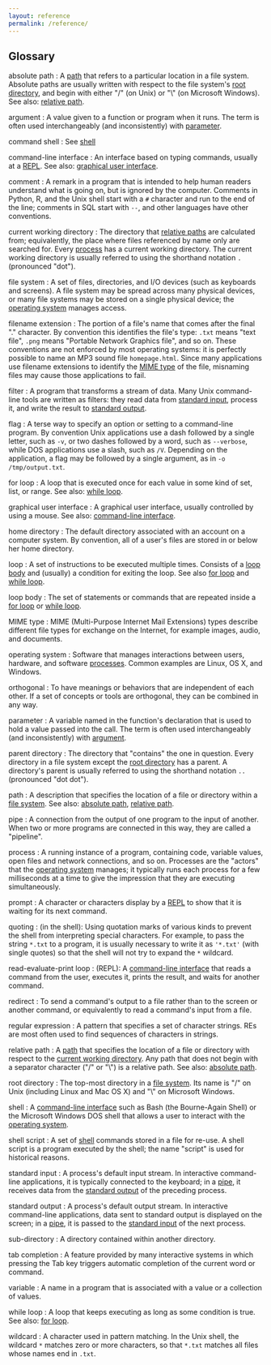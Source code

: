 ```yaml
---
layout: reference
permalink: /reference/
---
```


## Glossary

absolute path
:   A [path](#path) that refers to a particular location in a file system.
    Absolute paths are usually written with respect to the file system's
    [root directory](#root-directory),
    and begin with either "/" (on Unix) or "\\" (on Microsoft Windows).
    See also: [relative path](#relative-path).

argument
:   A value given to a function or program when it runs.
    The term is often used interchangeably (and inconsistently) with [parameter](#parameter).

command shell
:   See [shell](#shell)

command-line interface
:   An interface based on typing commands,
    usually at a [REPL](#read-evaluate-print-loop).
    See also: [graphical user interface](#graphical-user-interface).

comment
:   A remark in a program that is intended to help human readers understand what is going on,
    but is ignored by the computer.
    Comments in Python, R, and the Unix shell start with a `#` character and run to the end of the line;
    comments in SQL start with `--`,
    and other languages have other conventions.


current working directory
:   The directory that [relative paths](#relative-path) are calculated from;
    equivalently,
    the place where files referenced by name only are searched for.
    Every [process](#process) has a current working directory.
    The current working directory is usually referred to using the shorthand notation `.` (pronounced "dot").

file system
:   A set of files, directories, and I/O devices (such as keyboards and screens).
    A file system may be spread across many physical devices,
    or many file systems may be stored on a single physical device;
    the [operating system](#operating-system) manages access.

filename extension
:   The portion of a file's name that comes after the final "." character.
    By convention this identifies the file's type:
    `.txt` means "text file", `.png` means "Portable Network Graphics file",
    and so on. These conventions are not enforced by most operating systems:
    it is perfectly possible to name an MP3 sound file `homepage.html`.
    Since many applications use filename extensions to identify the [MIME type](#mime-type) of the file,
    misnaming files may cause those applications to fail.

filter
:   A program that transforms a stream of data.
    Many Unix command-line tools are written as filters:
    they read data from [standard input](#standard-input),
    process it, and write the result to [standard output](#standard-output).

flag
:   A terse way to specify an option or setting to a command-line program.
    By convention Unix applications use a dash followed by a single letter,
    such as `-v`, or two dashes followed by a word, such as `--verbose`,
    while DOS applications use a slash, such as `/V`.
    Depending on the application, a flag may be followed by a single argument, as in `-o /tmp/output.txt`.

for loop
:   A loop that is executed once for each value in some kind of set, list, or range.
    See also: [while loop](#while-loop).

graphical user interface
:   A graphical user interface,
    usually controlled by using a mouse.
    See also: [command-line interface](#command-line-interface).

home directory
:   The default directory associated with an account on a computer system.
    By convention, all of a user's files are stored in or below her home directory.

loop
:   A set of instructions to be executed multiple times. Consists of a [loop body](#loop-body) and (usually) a
    condition for exiting the loop. See also [for loop](#for-loop) and [while loop](#while-loop).

loop body
:   The set of statements or commands that are repeated inside a [for loop](#for-loop)
    or [while loop](#while-loop).

MIME type
:   MIME (Multi-Purpose Internet Mail Extensions) types describe different file types for exchange on the Internet,
    for example images, audio, and documents.

operating system
:   Software that manages interactions between users, hardware, and software [processes](#process). Common
    examples are Linux, OS X, and Windows.

orthogonal
:   To have meanings or behaviors that are independent of each other.
    If a set of concepts or tools are orthogonal,
    they can be combined in any way.

parameter
:   A variable named in the function's declaration that is used to hold a value passed into the call.
    The term is often used interchangeably (and inconsistently) with [argument](#argument).

parent directory
:   The directory that "contains" the one in question.
    Every directory in a file system except the [root directory](#root-directory) has a parent.
    A directory's parent is usually referred to using the shorthand notation `..` (pronounced "dot dot").

path
:   A description that specifies the location of a file or directory within a [file system](#file-system).
    See also: [absolute path](#absolute-path), [relative path](#relative-path).


pipe
:   A connection from the output of one program to the input of another.
    When two or more programs are connected in this way, they are called a "pipeline".

process
:   A running instance of a program, containing code, variable values,
    open files and network connections, and so on.
    Processes are the "actors" that the [operating system](#operating-system) manages;
    it typically runs each process for a few milliseconds at a time
    to give the impression that they are executing simultaneously.


prompt
:   A character or characters display by a [REPL](#read-evaluate-print-loop) to show that
    it is waiting for its next command.

quoting
:   (in the shell):
    Using quotation marks of various kinds to prevent the shell from interpreting special characters.
    For example, to pass the string `*.txt` to a program,
    it is usually necessary to write it as `'*.txt'` (with single quotes)
    so that the shell will not try to expand the `*` wildcard.

read-evaluate-print loop
:   (REPL): A [command-line interface](#command-line-interface) that reads a command from the user,
    executes it, prints the result, and waits for another command.

redirect
:   To send a command's output to a file rather than to the screen or another command,
    or equivalently to read a command's input from a file.

regular expression
:   A pattern that specifies a set of character strings.
    REs are most often used to find sequences of characters in strings.

relative path
:   A [path](#path) that specifies the location of a file or directory
    with respect to the [current working directory](#current-working-directory).
    Any path that does not begin with a separator character ("/" or "\\") is a relative path.
    See also: [absolute path](#absolute-path).

root directory
:   The top-most directory in a [file system](#file-system).
    Its name is "/" on Unix (including Linux and Mac OS X) and "\\" on Microsoft Windows.

shell
:   A [command-line interface](#cli) such as Bash (the Bourne-Again Shell)
    or the Microsoft Windows DOS shell
    that allows a user to interact with the [operating system](#operating-system).

shell script
:   A set of [shell](#shell) commands stored in a file for re-use.
    A shell script is a program executed by the shell;
    the name "script" is used for historical reasons.


standard input
:   A process's default input stream.
    In interactive command-line applications,
    it is typically connected to the keyboard;
    in a [pipe](#pipe),
    it receives data from the [standard output](#standard-output) of the preceding process.


standard output
:   A process's default output stream.
    In interactive command-line applications,
    data sent to standard output is displayed on the screen;
    in a [pipe](#pipe),
    it is passed to the [standard input](#standard-input) of the next process.


sub-directory
:   A directory contained within another directory.

tab completion
:   A feature provided by many interactive systems in which
    pressing the Tab key triggers automatic completion of the current word or command.

variable
:   A name in a program that is associated with a value or a collection of values.

while loop
:   A loop that keeps executing as long as some condition is true.
    See also: [for loop](#for-loop).

wildcard
:   A character used in pattern matching.
    In the Unix shell,
    the wildcard `*` matches zero or more characters,
    so that `*.txt` matches all files whose names end in `.txt`.
